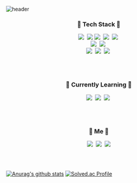 ![header](https://capsule-render.vercel.app/api?type=soft&color=auto&height=150&section=header&text=ChaewonSEO&fontSize=70&animation=twinkling)

<h3 align="center"> 🚀 Tech Stack 🚀 </h3>
<p align="center">
  <img src="https://img.shields.io/badge/Java-007396?style=flat-square&logo=Java&logoColor=white"/></a>&nbsp 
  <img src="https://img.shields.io/badge/Kotlin-7F52FF?style=flat-square&logo=Kotlin&logoColor=white"/> 
  <img src="https://img.shields.io/badge/Python-3766AB?style=flat-square&logo=Python&logoColor=white"/></a>&nbsp 
  <img src="https://img.shields.io/badge/Javascript-ffb13b?style=flat-square&logo=javascript&logoColor=white"/></a>&nbsp 
  <img src="https://img.shields.io/badge/css-1572B6?style=flat-square&logo=css3&logoColor=white"/></a>&nbsp 
  <br>
  <img src="https://img.shields.io/badge/Spring-6DB33F?style=flat-square&logo=Spring&logoColor=white"/></a>&nbsp
  <img src="https://img.shields.io/badge/SpringBoot-6DB33F?style=flat-square&logo=SpringBoot&logoColor=white"/></a>&nbsp 
  <br>
  <img src="https://img.shields.io/badge/Mysql-E6B91E?style=flat-square&logo=MySql&logoColor=white"/></a>&nbsp
  <img src="https://img.shields.io/badge/Oracle-F80000?style=flat-square&logo=Oracle&logoColor=white"/></a>&nbsp 
  <img src="https://img.shields.io/badge/MariaDB-003545?style=flat-square&logo=MariaDB&logoColor=white"/></a>&nbsp 
</p>
<br><br>

<h3 align="center"> 🔫 Currently Learning 🔫 </h3>
<p align="center">
  <img src="https://img.shields.io/badge/aws-333664?style=flat-square&logo=amazon-aws&logoColor=white"/></a>&nbsp 
  <img src="https://img.shields.io/badge/Docker-2496ED?style=flat-square&logo=Docker&logoColor=white"/></a>&nbsp 
  <img src="https://img.shields.io/badge/Jenkins-D24939?style=flat-square&logo=Jenkins&logoColor=white"/></a>&nbsp 
</p>
<br><br>

<h3 align="center"> 🍒 Me 🍒 </h3>
<p align="center">
  <a href="https://chaewsscode.tistory.com/"><img src="https://img.shields.io/badge/Tech%20Blog-11B48A?style=flat-square&logo=Vimeo&logoColor=white&link=https://chaewsscode.tistory.com/"/></a>&nbsp
  <a href="https://www.instagram.com/chaewsss/"><img src="https://img.shields.io/badge/Instagram-E4405F?style=flat-square&logo=Instagram&logoColor=white&link=https://www.instagram.com/chaewsss/"/></a>&nbsp
  <a href="mailto:chaewseo12@gmail.com"><img src="https://img.shields.io/badge/Gmail-d14836?style=flat-square&logo=Gmail&logoColor=white&link=chaewseo12@gmail.com"/></a>
</p>
<br><br>

<div align=left>
	
  [![Anurag's github stats](https://github-readme-stats.vercel.app/api?username=chaewss)](https://github.com/anuraghazra/github-readme-stats)
  [![Solved.ac Profile](http://mazassumnida.wtf/api/v2/generate_badge?boj=chaew97)](https://solved.ac/chaew97)
</div>
